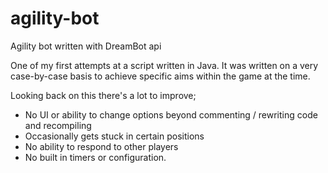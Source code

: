 # agility-bot
Agility bot written with DreamBot api

One of my first attempts at a script written in Java.
It was written on a very case-by-case basis to achieve specific aims within the game at the time.

Looking back on this there's a lot to improve;

- No UI or ability to change options beyond commenting / rewriting code and recompiling
- Occasionally gets stuck in certain positions
- No ability to respond to other players
- No built in timers or configuration.
